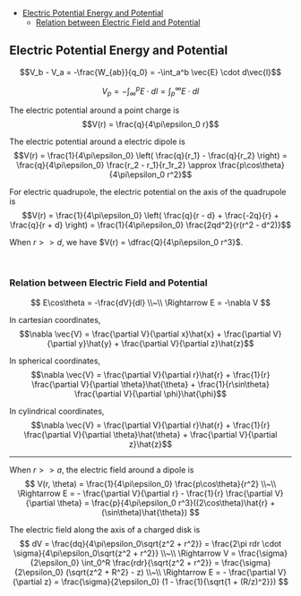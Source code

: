 
- [Electric Potential Energy and Potential](#electric-potential-energy-and-potential)
  - [Relation between Electric Field and Potential](#relation-between-electric-field-and-potential)





## Electric Potential Energy and Potential
$$V_b - V_a = -\frac{W_{ab}}{q_0} = -\int_a^b \vec{E} \cdot d\vec{l}$$

$$V_p = -\int_{\infty}^p E \cdot dl = \int_p^{\infty} E \cdot dl$$

The electric potential around a point charge is $$V(r) = \frac{q}{4\pi\epsilon_0 r}$$

The electric potential around a electric dipole is $$V(r) = \frac{1}{4\pi\epsilon_0} \left( \frac{q}{r_1} - \frac{q}{r_2} \right) = \frac{q}{4\pi\epsilon_0} \frac{r_2 - r_1}{r_1r_2} \approx \frac{p\cos\theta}{4\pi\epsilon_0 r^2}$$

For electric quadrupole, the electric potential on the axis of the quadrupole is $$V(r) = \frac{1}{4\pi\epsilon_0} \left( \frac{q}{r - d} + \frac{-2q}{r} + \frac{q}{r + d} \right) = \frac{1}{4\pi\epsilon_0} \frac{2qd^2}{r(r^2 - d^2)}$$

When $r >> d$, we have $V(r) = \dfrac{Q}{4\pi\epsilon_0 r^3}$.



<br>

### Relation between Electric Field and Potential
$$
E\cos\theta = -\frac{dV}{dl} \\~\\
\Rightarrow E = -\nabla V
$$

In cartesian coordinates, $$\nabla \vec{V} = \frac{\partial V}{\partial x}\hat{x} + \frac{\partial V}{\partial y}\hat{y} + \frac{\partial V}{\partial z}\hat{z}$$

In spherical coordinates, $$\nabla \vec{V} = \frac{\partial V}{\partial r}\hat{r} + \frac{1}{r} \frac{\partial V}{\partial \theta}\hat{\theta} + \frac{1}{r\sin\theta} \frac{\partial V}{\partial \phi}\hat{\phi}$$

In cylindrical coordinates, $$\nabla \vec{V} = \frac{\partial V}{\partial r}\hat{r} + \frac{1}{r} \frac{\partial V}{\partial \theta}\hat{\theta} + \frac{\partial V}{\partial z}\hat{z}$$

---
When $r >> a$, the electric field around a dipole is
$$
V(r, \theta) = \frac{1}{4\pi\epsilon_0} \frac{p\cos\theta}{r^2} \\~\\
\Rightarrow E = - \frac{\partial V}{\partial r} - \frac{1}{r} \frac{\partial V}{\partial \theta} = \frac{p}{4\pi\epsilon_0 r^3}((2\cos\theta)\hat{r} + (\sin\theta)\hat{\theta})
$$

The electric field along the axis of a charged disk is
$$
dV = \frac{dq}{4\pi\epsilon_0\sqrt{z^2 + r^2}} = \frac{2\pi rdr \cdot \sigma}{4\pi\epsilon_0\sqrt{z^2 + r^2}} \\~\\
\Rightarrow V = \frac{\sigma}{2\epsilon_0} \int_0^R \frac{rdr}{\sqrt{z^2 + r^2}} = \frac{\sigma}{2\epsilon_0} (\sqrt{z^2 + R^2} - z) \\~\\
\Rightarrow E = - \frac{\partial V}{\partial z} = \frac{\sigma}{2\epsilon_0} (1 - \frac{1}{\sqrt{1 + (R/z)^2}})
$$


